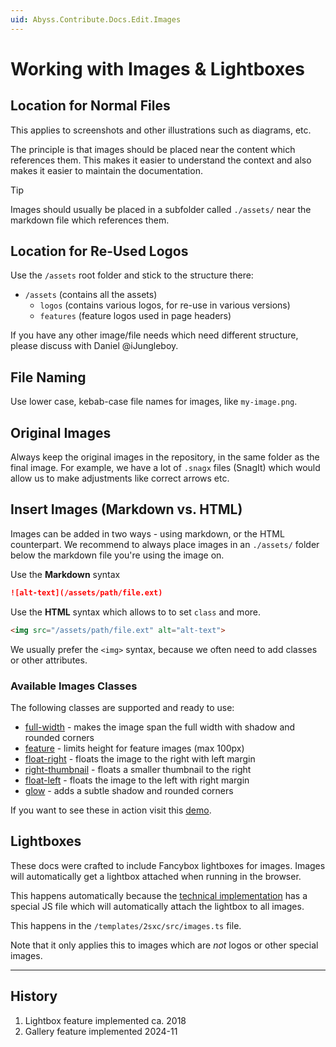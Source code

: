 ```yaml
---
uid: Abyss.Contribute.Docs.Edit.Images
---
```


# Working with Images & Lightboxes

## Location for Normal Files

This applies to screenshots and other illustrations such as diagrams, etc.

The principle is that images should be placed near the content which references them.
This makes it easier to understand the context and also makes it easier to maintain the documentation.

> [!TIP]
> Images should usually be placed in a subfolder called `./assets/` near
> the markdown file which references them.

## Location for Re-Used Logos

Use the `/assets` root folder and stick to the structure there:

* `/assets` (contains all the assets)
  * `logos` (contains various logos, for re-use in various versions)
  * `features` (feature logos used in page headers)

If you have any other image/file needs which need different structure, please discuss with Daniel @iJungleboy.

## File Naming

Use lower case, kebab-case file names for images, like `my-image.png`.

## Original Images

Always keep the original images in the repository, in the same folder as the final image.
For example, we have a lot of `.snagx` files (SnagIt) which would allow us to make adjustments like correct arrows etc.


## Insert Images (Markdown vs. HTML)

Images can be added in two ways - using markdown, or the HTML counterpart.
We recommend to always place images in an `./assets/` folder below
the markdown file you're using the image on.


Use the **Markdown** syntax

```markdown
![alt-text](/assets/path/file.ext)
```

Use the **HTML** syntax which allows to to set `class` and more.

```html
<img src="/assets/path/file.ext" alt="alt-text">
```

We usually prefer the `<img>` syntax, because we often need to add classes or other attributes.

### Available Images Classes

The following classes are supported and ready to use:

- [full-width](xref:Abyss.Contribute.Docs.Edit.ImageClassesDemo#full-width) - makes the image span the full width with shadow and rounded corners
- [feature](xref:Abyss.Contribute.Docs.Edit.ImageClassesDemo#feature) - limits height for feature images (max 100px)
- [float-right](xref:Abyss.Contribute.Docs.Edit.ImageClassesDemo#float-right) - floats the image to the right with left margin
- [right-thumbnail](xref:Abyss.Contribute.Docs.Edit.ImageClassesDemo#right-thumbnail) - floats a smaller thumbnail to the right
- [float-left](xref:Abyss.Contribute.Docs.Edit.ImageClassesDemo#float-left) - floats the image to the left with right margin
- [glow](xref:Abyss.Contribute.Docs.Edit.ImageClassesDemo#glow) - adds a subtle shadow and rounded corners

If you want to see these in action visit this [demo](xref:Abyss.Contribute.Docs.Edit.ImageClassesDemo).

## Lightboxes

These docs were crafted to include Fancybox lightboxes for images.
Images will automatically get a lightbox attached when running in the browser.

This happens automatically because the [technical implementation](xref:Abyss.Contribute.Docs.Implementation.Index)
has a special JS file which will automatically attach the lightbox to all images.

This happens in the `/templates/2sxc/src/images.ts` file.

Note that it only applies this to images which are _not_ logos or other special images.

---


## History

1. Lightbox feature implemented ca. 2018
1. Gallery feature implemented 2024-11
